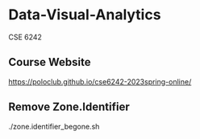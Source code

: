 # Data-Visual-Analytics
CSE 6242

## Course Website
https://poloclub.github.io/cse6242-2023spring-online/

## Remove Zone.Identifier
./zone.identifier_begone.sh
